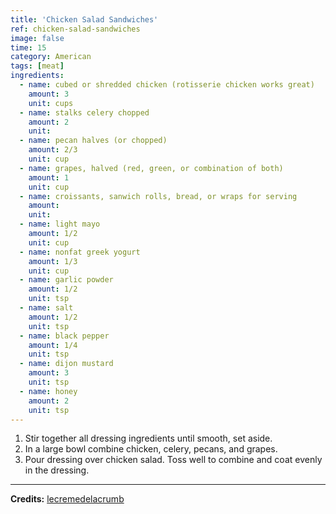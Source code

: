 ```yaml
---
title: 'Chicken Salad Sandwiches'
ref: chicken-salad-sandwiches
image: false
time: 15
category: American
tags: [meat]
ingredients:
  - name: cubed or shredded chicken (rotisserie chicken works great)
    amount: 3
    unit: cups
  - name: stalks celery chopped
    amount: 2
    unit:
  - name: pecan halves (or chopped)
    amount: 2/3
    unit: cup
  - name: grapes, halved (red, green, or combination of both)
    amount: 1
    unit: cup
  - name: croissants, sanwich rolls, bread, or wraps for serving
    amount:
    unit:
  - name: light mayo
    amount: 1/2
    unit: cup
  - name: nonfat greek yogurt
    amount: 1/3
    unit: cup
  - name: garlic powder
    amount: 1/2
    unit: tsp
  - name: salt
    amount: 1/2
    unit: tsp
  - name: black pepper
    amount: 1/4
    unit: tsp
  - name: dijon mustard
    amount: 3
    unit: tsp
  - name: honey
    amount: 2
    unit: tsp
---
```


1. Stir together all dressing ingredients until smooth, set aside.
2. In a large bowl combine chicken, celery, pecans, and grapes.
3. Pour dressing over chicken salad. Toss well to combine and coat evenly in the dressing.

---

**Credits:** [lecremedelacrumb](https://www.lecremedelacrumb.com/chicken-salad-with-grapes/)
